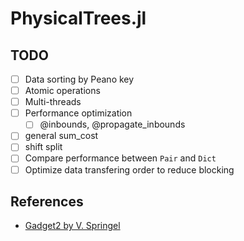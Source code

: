 # PhysicalTrees.jl

## TODO

- [ ] Data sorting by Peano key
- [ ] Atomic operations
- [ ] Multi-threads
- [ ] Performance optimization
  - [ ] @inbounds, @propagate_inbounds
- [ ] general sum_cost
- [ ] shift split
- [ ] Compare performance between `Pair` and `Dict`
- [ ] Optimize data transfering order to reduce blocking

## References

- [Gadget2 by V. Springel](https://wwwmpa.mpa-garching.mpg.de/gadget/)